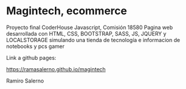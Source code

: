 # Magintech, ecommerce

Proyecto final CoderHouse Javascript, Comisión 18580 Pagina web desarrollada con HTML, CSS, BOOTSTRAP, SASS, JS, JQUERY y LOCALSTORAGE simulando una tienda de tecnología e informacion de notebooks y pcs gamer

Link a github pages:

https://ramasalerno.github.io/magintech

Ramiro Salerno
